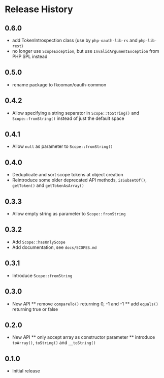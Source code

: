 # Release History

## 0.6.0
- add TokenIntrospection class (use by `php-oauth-lib-rs` and `php-lib-rest`)
- no longer use `ScopeException`, but use `InvalidArgumentException` from PHP 
  SPL instead

## 0.5.0
* rename package to fkooman/oauth-common

## 0.4.2
* Allow specifying a string separator in `Scope::toString()` and 
  `Scope::fromString()` instead of just the default space

## 0.4.1
* Allow `null` as parameter to `Scope::fromString()`

## 0.4.0
* Deduplicate and sort scope tokens at object creation
* Reintroduce some older deprecated API methods, `isSubsetOf()`, `getToken()` 
  and `getTokenAsArray()`

## 0.3.3
* Allow empty string as parameter to `Scope::fromString`

## 0.3.2
* Add `Scope::hasOnlyScope`
* Add documentation, see `docs/SCOPES.md`

## 0.3.1
* Introduce `Scope::fromString`

## 0.3.0
* New API
** remove `compareTo()` returning 0, -1 and -1
** add `equals()` returning true or false

## 0.2.0
* New API
** only accept array as constructor parameter
** introduce `toArray()`, `toString()` and `__toString()`

## 0.1.0
* Initial release
